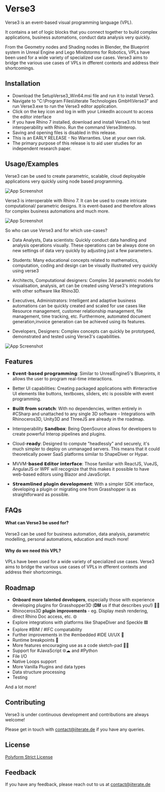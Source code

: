 # Verse3

Verse3 is an event-based visual programming language (VPL). 

It contains a set of logic blocks that you connect together to build complex applications, business automations, conduct data analysis very quickly.

From the Geometry nodes and Shading nodes in Blender, the Blueprint system in Unreal Engine and Lego Mindstorms for Robotics, VPLs have been used for a wide variety of specialized use cases. Verse3 aims to bridge the various use cases of VPLs in dfferent contexts and address their shortcomings.


## Installation

- Download the SetupVerse3_Win64.msi file and run it to install Verse3.
- Navigate to "C:\Program Files\iiterate Technologies GmbH\Verse3" and run Verse3.exe to run the Verse3 editor application.
- Click on the key icon and log in with your LinkedIn account to access the editor interface
- If you have Rhino 7 installed, download and install Verse3.rhi to test interoperability with Rhino. Run the command Verse3Interop.
- Saving and opening files is disabled in this release.
- This is an EARLY RELEASE - No Warranties. Use at your own risk.
- The primary purpose of this release is to aid user studies for an independent research paper.
    
## Usage/Examples

Verse3 can be used to create parametric, scalable, cloud deployable applications very quickly using node based programming. 

![App Screenshot](https://iiterate.de/images/project_photos/Verse3/Verse6.jpg)

Verse3 is interoperable with Rhino 7. It can be used to create intricate computational/ parametric designs. It is event-based and therefore allows for complex business automations and much more.


![App Screenshot](https://iiterate.de/images/project_photos/Verse3/Verse3.jpg)

So who can use Verse3 and for which use-cases?

- Data Analysts, Data scientists: Quickly conduct data handling and analysis operations visually. These operations can be always done on new settings of data very quickly by adjusting just a few parameters.

- Students: Many educational concepts related to mathematics, computation, coding and design can be visually illustrated very quickly using verse3

- Architects, Computational designers: Complex 3d parametric models for visualisation, analysis, art can be created using Verse3's integrations with other software like Rhino3D.

- Executives, Administrators: Intelligent and adaptive business automations can be quickly created and scaled for use cases like Resource management, customer relationship management, file management, time tracking, etc. Furthermore, automated document generation,invoice generation can be achieved using its features.

- Developers, Designers: Complex concepts can quickly be prototyped, demonstrated and tested using Verse3's capabilities.

![App Screenshot](https://iiterate.de/images/project_photos/Verse3/Verse2.jpg)
## Features

- 𝗘𝘃𝗲𝗻𝘁-𝗯𝗮𝘀𝗲𝗱 𝗽𝗿𝗼𝗴𝗿𝗮𝗺𝗺𝗶𝗻𝗴: Similar to UnrealEngine5's Blueprints, it allows the user to program real-time interactions.

- Better UI capabilities: Creating packaged applications with #interactive UI elements like buttons, textboxes, sliders, etc is possible with event programming.

- 𝗕𝘂𝗶𝗹𝘁 𝗳𝗿𝗼𝗺 𝘀𝗰𝗿𝗮𝘁𝗰𝗵: With no dependencies, written entirely in #CSharp and unattached to any single 3D software - Integrations with Rhinoceros3D, Unity3D and ThreeJS are already in the roadmap.

- Interoperability 𝗦𝗮𝗻𝗱𝗯𝗼𝘅: Being OpenSource allows for developers to create powerful Interop pipelines and plugins.

- Cloud-𝗿𝗲𝗮𝗱𝘆: Designed to compute "headlessly" and securely, it's much simpler to deploy on unmanaged servers. This means that it could theoretically power SaaS platforms similar to ShapeDiver or Hypar.

- MVVM-𝗯𝗮𝘀𝗲𝗱 𝗘𝗱𝗶𝘁𝗼𝗿 𝗶𝗻𝘁𝗲𝗿𝗳𝗮𝗰𝗲: Those familiar with ReactJS, VueJS, AngularJS or WPF will recognize that this makes it possible to have web-based editors using Blazor and JavaScript.

- 𝗦𝘁𝗿𝗲𝗮𝗺𝗹𝗶𝗻𝗲𝗱 𝗽𝗹𝘂𝗴𝗶𝗻 𝗱𝗲𝘃𝗲𝗹𝗼𝗽𝗺𝗲𝗻𝘁: With a simpler SDK interface, developing a plugin or migrating one from Grasshopper is as straightforward as possible.

## FAQs

#### What can Verse3 be used for?

Verse3 can be used for business automation, data analysis, parametric modelling, personal automations, education and much more!

#### Why do we need this VPL?

VPLs have been used for a wide variety of specialized use cases. Verse3 aims to bridge the various use cases of VPLs in dfferent contexts and address their shortcomings.
 
## Roadmap

- 𝐎𝐧𝐛𝐨𝐚𝐫𝐝 𝐦𝐨𝐫𝐞 𝐭𝐚𝐥𝐞𝐧𝐭𝐞𝐝 𝐝𝐞𝐯𝐞𝐥𝐨𝐩𝐞𝐫𝐬, especially those with experience developing plugins for Grasshopper3D (𝐃𝐌 us if that describes you!) 👨‍💻
- Rhinoceros3D 𝐩𝐥𝐮𝐠𝐢𝐧 𝐢𝐦𝐩𝐫𝐨𝐯𝐞𝐦𝐞𝐧𝐭𝐬 - eg. Display mesh rendering, direct Rhino Doc access, etc. ⚙
- Explore integrations with platforms like ShapeDiver and Speckle 🟦
- Explore #BIM / #IFC compatability
- Further improvements in the #embedded #IDE UI/UX 🚀
- Runtime breakpoints 🔴
- More features encouraging use as a code sketch-pad 👨‍💻
- Support for #JavaScript 🌐☁ and #Python 
- File I/O
- Native Loops support
- More Vanilla Plugins and data types
- Data structure processing
- Testing

And a lot more!



## Contributing

Verse3 is under continuous development and contributions are always welcome!

Please get in touch with contact@iiterate.de if you have any queries.


## License

[Polyform Strict License](https://polyformproject.org/licenses/strict/1.0.0/)


## Feedback

If you have any feedback, please reach out to us at contact@iiterate.de

